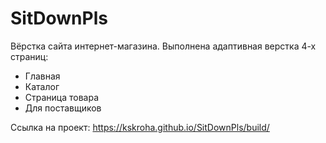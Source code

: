 # SitDownPls
Вёрстка сайта интернет-магазина. Выполнена адаптивная верстка 4-х страниц:
* Главная
* Каталог
* Страница товара
* Для поставщиков
  
Ссылка на проект: https://kskroha.github.io/SitDownPls/build/
